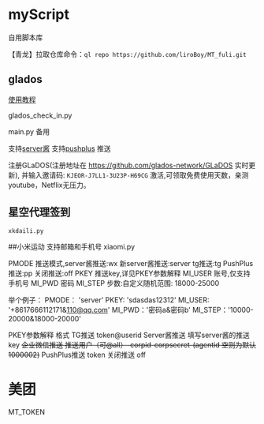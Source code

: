 # myScript
自用脚本库

【青龙】拉取仓库命令：`ql repo https://github.com/liroBoy/MT_fuli.git`

## glados 

[使用教程](https://www.losey.top/archives/glados%E7%A7%91%E5%AD%A6%E5%B7%A5%E5%85%B7%E6%97%A0%E9%99%90%E7%BB%AD%E8%B4%B9)

glados_check_in.py

main.py  备用

支持[server酱](https://sct.ftqq.com/)
支持[pushplus](https://www.pushplus.plus/)
推送


注册GLaDOS(注册地址在 https://github.com/glados-network/GLaDOS 实时更新), 并输入邀请码:
`KJEOR-J7LL1-3U23P-H69CG` 激活,可领取免费使用天数，亲测youtube，Netflix无压力。


## 星空代理签到
    xkdaili.py


##小米运动 支持邮箱和手机号
xiaomi.py

PMODE	推送模式,server酱推送:wx 新server酱推送:server tg推送:tg  PushPlus推送:pp 关闭推送:off
PKEY	推送key,详见PKEY参数解释
MI_USER	账号,仅支持手机号
MI_PWD	密码
MI_STEP	步数:自定义随机范围: 18000-25000

举个例子：
PMODE： 'server'
PKEY: 'sdasdas12312'
MI_USER: '+8617666112171&110@qq.com'
MI_PWD：'密码a&密码b'
MI_STEP：'10000-20000&18000-20000'


PKEY参数解释	格式
TG推送	token@userid
Server酱推送	填写server酱的推送key
~~企业微信推送	推送用户（可@all）-corpid-corpsecret-(agentid 空则为默认1000002)~~
PushPlus推送	token
关闭推送	off


# 美团

MT_TOKEN
